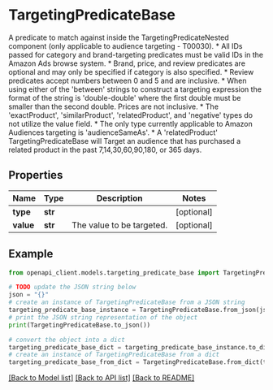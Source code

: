 # TargetingPredicateBase

A predicate to match against inside the TargetingPredicateNested component (only applicable to audience targeting - T00030).  * All IDs passed for category and brand-targeting predicates must be valid IDs in the Amazon Ads browse system. * Brand, price, and review predicates are optional and may only be specified if category is also specified. * Review predicates accept numbers between 0 and 5 and are inclusive. * When using either of the 'between' strings to construct a targeting expression the format of the string is 'double-double' where the first double must be smaller than the second double. Prices are not inclusive. * The 'exactProduct', 'similarProduct', 'relatedProduct', and 'negative' types do not utilize the value field. * The only type currently applicable to Amazon Audiences targeting is 'audienceSameAs'. * A 'relatedProduct' TargetingPredicateBase will Target an audience that has purchased a related product in the past 7,14,30,60,90,180, or 365 days.

## Properties

Name | Type | Description | Notes
------------ | ------------- | ------------- | -------------
**type** | **str** |  | [optional] 
**value** | **str** | The value to be targeted. | [optional] 

## Example

```python
from openapi_client.models.targeting_predicate_base import TargetingPredicateBase

# TODO update the JSON string below
json = "{}"
# create an instance of TargetingPredicateBase from a JSON string
targeting_predicate_base_instance = TargetingPredicateBase.from_json(json)
# print the JSON string representation of the object
print(TargetingPredicateBase.to_json())

# convert the object into a dict
targeting_predicate_base_dict = targeting_predicate_base_instance.to_dict()
# create an instance of TargetingPredicateBase from a dict
targeting_predicate_base_from_dict = TargetingPredicateBase.from_dict(targeting_predicate_base_dict)
```
[[Back to Model list]](../README.md#documentation-for-models) [[Back to API list]](../README.md#documentation-for-api-endpoints) [[Back to README]](../README.md)


